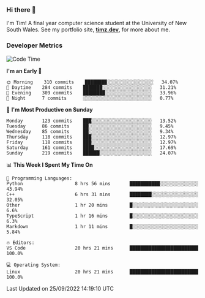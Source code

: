 ### Hi there 👋

I'm Tim! A final year computer science student at the University of New South
Wales. See my portfolio site, <strong><a href="https://timz.dev">timz.dev</a></strong>,
for more about me.

### Developer Metrics

<!-- [![Top Languages](https://github-readme-stats.vercel.app/api/wakatime?username=Tymotex&langs_count=5&custom_title=Top%205%20Languages&hide=Other&theme=material-palenight)](https://github.com/anuraghazra/github-readme-stats) -->

<!--START_SECTION:waka-->
![Code Time](http://img.shields.io/badge/Code%20Time-1%2C039%20hrs%2037%20mins-blue)

**I'm an Early 🐤** 

```text
🌞 Morning    310 commits    ████████░░░░░░░░░░░░░░░░░   34.07% 
🌆 Daytime    284 commits    ███████░░░░░░░░░░░░░░░░░░   31.21% 
🌃 Evening    309 commits    ████████░░░░░░░░░░░░░░░░░   33.96% 
🌙 Night      7 commits      ░░░░░░░░░░░░░░░░░░░░░░░░░   0.77%

```
📅 **I'm Most Productive on Sunday** 

```text
Monday       123 commits    ███░░░░░░░░░░░░░░░░░░░░░░   13.52% 
Tuesday      86 commits     ██░░░░░░░░░░░░░░░░░░░░░░░   9.45% 
Wednesday    85 commits     ██░░░░░░░░░░░░░░░░░░░░░░░   9.34% 
Thursday     118 commits    ███░░░░░░░░░░░░░░░░░░░░░░   12.97% 
Friday       118 commits    ███░░░░░░░░░░░░░░░░░░░░░░   12.97% 
Saturday     161 commits    ████░░░░░░░░░░░░░░░░░░░░░   17.69% 
Sunday       219 commits    ██████░░░░░░░░░░░░░░░░░░░   24.07%

```


📊 **This Week I Spent My Time On** 

```text
💬 Programming Languages: 
Python                   8 hrs 56 mins       ███████████░░░░░░░░░░░░░░   43.94% 
C++                      6 hrs 31 mins       ████████░░░░░░░░░░░░░░░░░   32.05% 
Other                    1 hr 20 mins        █░░░░░░░░░░░░░░░░░░░░░░░░   6.6% 
TypeScript               1 hr 16 mins        █░░░░░░░░░░░░░░░░░░░░░░░░   6.3% 
Markdown                 1 hr 11 mins        █░░░░░░░░░░░░░░░░░░░░░░░░   5.84%

🔥 Editors: 
VS Code                  20 hrs 21 mins      █████████████████████████   100.0%

💻 Operating System: 
Linux                    20 hrs 21 mins      █████████████████████████   100.0%

```


 Last Updated on 25/09/2022 14:19:10 UTC
<!--END_SECTION:waka-->

<!-- [![Tymotex's GitHub stats](https://github-readme-stats.vercel.app/api?username=Tymotex)](https://github.com/anuraghazra/github-readme-stats) -->
